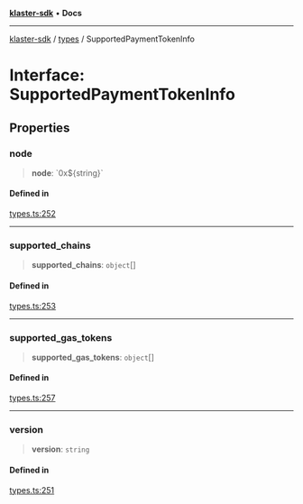 [**klaster-sdk**](../../README.md) • **Docs**

***

[klaster-sdk](../../README.md) / [types](../README.md) / SupportedPaymentTokenInfo

# Interface: SupportedPaymentTokenInfo

## Properties

### node

> **node**: \`0x$\{string\}\`

#### Defined in

[types.ts:252](https://github.com/0xPolycode/klaster-sdk/blob/3cf08fc5b4200ded4c039f2f5c07003d95710139/src/types.ts#L252)

***

### supported\_chains

> **supported\_chains**: `object`[]

#### Defined in

[types.ts:253](https://github.com/0xPolycode/klaster-sdk/blob/3cf08fc5b4200ded4c039f2f5c07003d95710139/src/types.ts#L253)

***

### supported\_gas\_tokens

> **supported\_gas\_tokens**: `object`[]

#### Defined in

[types.ts:257](https://github.com/0xPolycode/klaster-sdk/blob/3cf08fc5b4200ded4c039f2f5c07003d95710139/src/types.ts#L257)

***

### version

> **version**: `string`

#### Defined in

[types.ts:251](https://github.com/0xPolycode/klaster-sdk/blob/3cf08fc5b4200ded4c039f2f5c07003d95710139/src/types.ts#L251)
